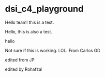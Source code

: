 # dsi_c4_playground

Hello team! this is a test.

Hello, this is also a test.

hello

Not sure if this is working. LOL. From Carlos GD

edited from JP

edited by Rohafzal